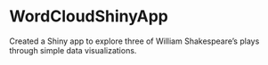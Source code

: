 # WordCloudShinyApp
Created a Shiny app to explore three of William Shakespeare’s plays through simple data visualizations.
